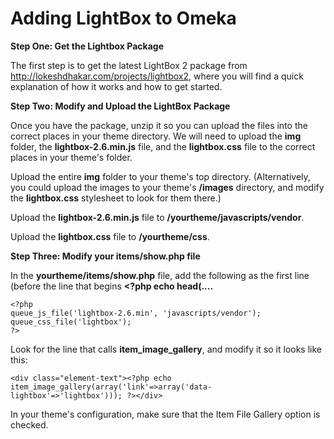 Adding LightBox to Omeka
========================

**Step One: Get the Lightbox Package**

The first step is to get the latest LightBox 2 package from <http://lokeshdhakar.com/projects/lightbox2>, where you will find a quick explanation of how it works and how to get started.

**Step Two: Modify and Upload the LightBox Package**

Once you have the package, unzip it so you can upload the files into the correct places in your theme directory. We will need to upload the **img** folder, the **lightbox-2.6.min.js** file, and the **lightbox.css** file to the correct places in your theme's folder.

Upload the entire **img** folder to your theme's top directory. (Alternatively, you could upload the images to your theme's **/images** directory, and modify the **lightbox.css** stylesheet to look for them there.)

Upload the **lightbox-2.6.min.js** file to **/yourtheme/javascripts/vendor**.

Upload the **lightbox.css** file to **/yourtheme/css**.

**Step Three: Modify your items/show.php file**

In the **yourtheme/items/show.php** file, add the following as the first line (before the line that begins **&lt;?php echo head(....**

    <?php 
    queue_js_file('lightbox-2.6.min', 'javascripts/vendor');
    queue_css_file('lightbox');
    ?>

Look for the line that calls **item\_image\_gallery**, and modify it so it looks like this:

    <div class="element-text"><?php echo item_image_gallery(array('link'=>array('data-lightbox'=>'lightbox'))); ?></div>

In your theme's configuration, make sure that the Item File Gallery option is checked.